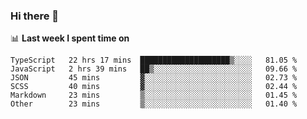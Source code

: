 ### Hi there 👋

<!--
**DBvc/DBvc** is a ✨ _special_ ✨ repository because its `README.md` (this file) appears on your GitHub profile.

Here are some ideas to get you started:

- 🔭 I’m currently working on ...
- 🌱 I’m currently learning ...
- 👯 I’m looking to collaborate on ...
- 🤔 I’m looking for help with ...
- 💬 Ask me about ...
- 📫 How to reach me: ...
- 😄 Pronouns: ...
- ⚡ Fun fact: ...
-->

📊 **Last week I spent time on**
<!--START_SECTION:waka-->

```text
TypeScript   22 hrs 17 mins  ████████████████████▒░░░░   81.05 %
JavaScript   2 hrs 39 mins   ██▒░░░░░░░░░░░░░░░░░░░░░░   09.66 %
JSON         45 mins         ▓░░░░░░░░░░░░░░░░░░░░░░░░   02.73 %
SCSS         40 mins         ▓░░░░░░░░░░░░░░░░░░░░░░░░   02.44 %
Markdown     23 mins         ▒░░░░░░░░░░░░░░░░░░░░░░░░   01.45 %
Other        23 mins         ▒░░░░░░░░░░░░░░░░░░░░░░░░   01.40 %
```

<!--END_SECTION:waka-->
